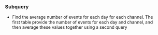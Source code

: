 ### Subquery

- Find the average number of events for each day for each channel. The first table provide the number of events for each day and channel, and then average these values together using a second query
```javascript

```
